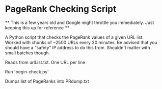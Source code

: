 PageRank Checking Script
========================

** This is a few years old and Google might throttle you immediately. Just keeping this up for reference **

A Python script that checks the PageRank values of a given URL list. Worked with chunks of ~2500 URLs every 20 minutes.
Be advised that you should have a "safety" IP address to do this from. Shouldn't matter with small batches though.

Reads from urlList.txt. One URL per line

Run 'begin-check.py'

Dumps list of PageRanks into PRdump.txt

